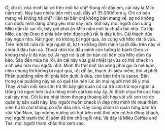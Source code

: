 Ơ, chị ơi, nhà mình lại có trên mới hả chị? Đúng rồi đấy em, cái này là Milo nấm mới. Này bao nhiêu tiền một suất đấy ạ? 35.000đ em ạ. Chị có bán mang về không hả chị? Hiện tại bên chị không bán mang về, sợ nó không còn được hình dạng đáng yêu như này nữa. Giờ này mọi người còn uống Milo dầm lá sai rồi, bây giờ phải ăn Milo nấm mới là chuẩn bài nhá. Cả lớp Milo, cả lớp Oreo ở phía bên trên được phủ rất là dày luôn. Cái thạch dừa này ngon nha. Rất ngon, nó không bị ngọt quá, ăn cùng với Milo rất là vừa. Trên mới tới nữa rồi mọi người ơi, tự tin khẳng định mình lại đi đầu trên này vì chưa ở đâu bán cả. Thoạt nhìn lúc đầu mình còn tưởng là bánh Oreo vì không thấy tí đá nào cơ. Ai ngờ nó là phiên bản cải tiến của Milo dầm đá bào. Sắp đến mùa hè rồi, ăn cái này vừa giải nhiệt lại vừa có thể check in xinh xẻo nữa mọi người nhờ. Mình thì thử một lần xong phải gọi là mê luôn, nhìn chung thì không bị ngọt quá, rất dễ ăn, thạch thì siêu mềm, thú vị phết. Phần pudding nấm thì phía bên dưới là dừa, còn bên trên là cacao. Bên trong cái pudding này sẽ có quế tân nên lúc ăn mọi người nhớ để ý nhá. Thay vì bán mỗi kẹo sơn trà thì bây giờ quán có cả trà sơn trà mọi người ạ. Uống trà ngon hơn là ăn riêng mình cái kẹo này ấy. Ai thích chua thì cực hợp cái này nha. Cốt là trà nhài thơm thoang thoảng kết hợp với sốt sơn trà do quán tự sản xuất này. Mọi người muốn check in đẹp như mình thì mua thêm xiên hủ lô chứ không có sẵn đâu nha. Đây cũng chính là quán từng bán trà sữa Vân Nam, lạp xưởng nướng sỏi hot trên một thời nên có hơi đông khách, mọi người tranh thủ đi sớm để tìm chỗ ngồi nhá. Và đây là Miêu Coffee and Tea, mọi người tham khảo thử xem sao.